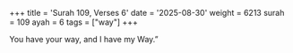 +++
title = 'Surah 109, Verses 6'
date = '2025-08-30'
weight = 6213
surah = 109
ayah = 6
tags = ["way"]
+++

You have your way, and I have my Way.”